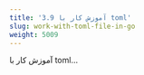 ```yaml
---
title: '3.9 آموزش کار با toml'
slug: work-with-toml-file-in-go
weight: 5009
---
```


آموزش کار با toml...